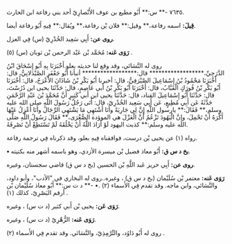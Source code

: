 ٧٦٣٥ -** س:** أَبُو مطيع بن عوف الأَنْصارِيّ أحد بني رفاعة ابن الحارث.

**قِيلَ:** اسمه رفاعة،** وقيل:** فلان بْن رفاعة،** ويُقال:** فِيهِ أَبُو رفاعة أيضا.

**روى عن:** أَبِي سَعِيد الخُدْرِيّ (س) فِي العزل.

**رَوَى عَنه:** مُحَمَّد بْن عَبْد الرحمن بْن ثوبان (س) (٥) .

روى له النَّسَائي، وقد وقع لنا حديثه بعلو.أَخْبَرَنَا بِهِ أَبُو إِسْحَاقَ ابْنُ الدَّرَجِيِّ،****************** قال:****************** أنبأنا أَبُو جَعْفَرٍ الصَّيْدَلانِيُّ، قال: أَخْبَرَنَا مَحْمُودُ بْنُ إِسْمَاعِيلَ الصَّيْرَفِيُّ، قال: أخبرنا أَبُو بَكْرِ بْنُ شَاذَانَ الأَعْرَجُ، قال: أَخْبَرَنَا أَبُو بَكْرِ بْنُ فُورَكٍ الْقَبَّابُ، قال: أَخْبَرَنَا أَبُو بَكْرِ بْنُ أَبي عَاصِمٍ، قال: حَدَّثَنَا يحيى ابن دُرُسْتَ، قال: حَدَّثَنَا أَبُو إِسْمَاعِيلَ القناد، قال: حَدَّثَنَا يحيى ابن أَبي كَثِيرٍ أَنَّ مُحَمَّدَ بْنَ عَبْدِ الرَّحْمَنِ حَدَّثَهُ عَن أَبِي مُطِيعٍ، عَن أَبِي سَعِيد الخُدْرِيّ، قال: أَتَى رَجُلٌ رَسُولَ اللَّهِ صلى الله عليه وسلم،** فَقَالَ:** يارسول اللَّهِ إِنَّ لِي جَارِيَةً وأَنَا أَشْتَهِي مَا يَشْتَهِي الرِّجَالُ وأَنَا أَعْزِلُ عَنْهَا أَكْرَهُ أَنْ تَحْمِلَ، وإِنَّ الْيَهُودَ تَزْعُمُ أَنَّ الْعَزْلَ هي الموؤدة الصُّغْرَى،** فَقَالَ رَسُولُ اللَّهِ صَلَّى الله عليه وسلم:** كذبت اليهود لَوْ أَرَادَ اللَّهُ أَنْ يَخْلُقَهُ لَمْ تَسْتَطِعْ أَنْ تَصْرِفَهُ.

رواه (١) عن يحيى بْن درست، فوافقناه فِيهِ بعلو، وقد ذكرناه فِي ترجمة رفاعة.

**• بخ د س ق:** أَبُو معاذ فضيل بْن ميسرة الأزدي، وهو باسمه أشهر منه بكنيته.

**روى عن:** أَبِي حريز عَبد اللَّهِ بْن الحسين (بخ د س ق) قاضي سجستان، وغيره.

**رَوَى عَنه:** معتمر بْن سُلَيْمان (بخ د س ق) ، وغيره..روى له البخاري في "الأدب"، وأبو داود، والنَّسَائي، وابن ماجه. وقد تقدم فِي الأَسماء (٢) .• -** د ت س:** أَبُو معاذ سُلَيْمان بْن أرقم البَصْرِيّ، كذلك (١) .

**رَوَى عَن:** يحيى بْن أَبي كثير (د ت س) ، وغيره.

**رَوَى عَنه:** الزُّهْرِيّ (د ت س) ، وغيره.

روى له أَبُو دَاوُد، والتِّرْمِذِيّ، والنَّسَائي. وقد تقدم فِي الأَسماء (٢) .